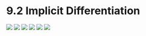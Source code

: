 # 9.2 Implicit Differentiation

![](0.jpg)
![](1.jpg)
![](2.jpg)
![](3.jpg)
![](4.jpg)
![](5.jpg)


